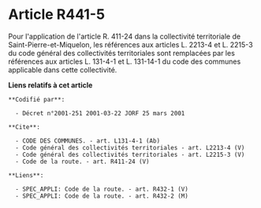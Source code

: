 # Article R441-5

Pour l'application de l'article R. 411-24 dans la collectivité territoriale de Saint-Pierre-et-Miquelon, les références aux
articles L. 2213-4 et L. 2215-3 du code général des collectivités territoriales sont remplacées par les références aux
articles L. 131-4-1 et L. 131-14-1 du code des communes applicable dans cette collectivité.

**Liens relatifs à cet article**

	**Codifié par**:

	  - Décret n°2001-251 2001-03-22 JORF 25 mars 2001

	**Cite**:

	  - CODE DES COMMUNES. - art. L131-4-1 (Ab)
	  - Code général des collectivités territoriales - art. L2213-4 (V)
	  - Code général des collectivités territoriales - art. L2215-3 (V)
	  - Code de la route. - art. R411-24 (V)

	**Liens**:

	  - SPEC_APPLI: Code de la route. - art. R432-1 (V)
	  - SPEC_APPLI: Code de la route. - art. R432-2 (M)
